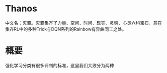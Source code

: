 # Thanos
中文名：灭霸。灭霸集齐了力量、空间、时间、现实、灵魂、心灵六科宝石，意在集齐RL中的多种Trick与DQN系列的Rainbow有异曲同工之处。

# 概要

强化学习分类有很多评判的标准，这里我们大致分为两种
